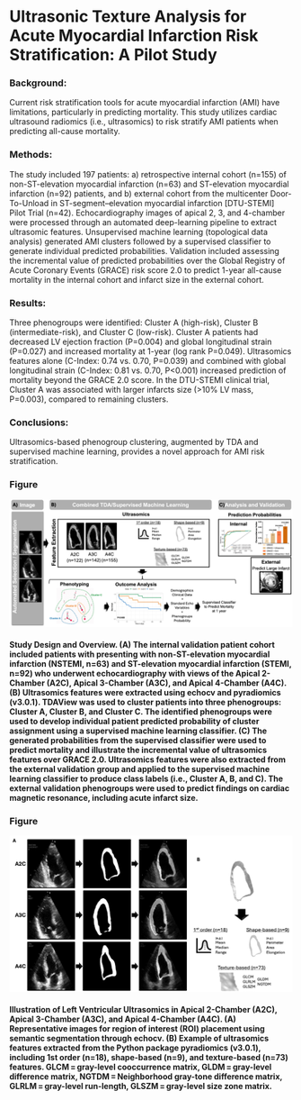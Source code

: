 # Ultrasonic Texture Analysis for Acute Myocardial Infarction Risk Stratification: A Pilot Study


### Background:
Current risk stratification tools for acute myocardial infarction (AMI) have limitations, particularly in predicting mortality. This study utilizes cardiac ultrasound radiomics (i.e., ultrasomics) to risk stratify AMI patients when predicting all-cause mortality.

### Methods:
The study included 197 patients: a) retrospective internal cohort (n=155) of non-ST-elevation myocardial infarction (n=63) and ST-elevation myocardial infarction (n=92) patients, and b) external cohort from the multicenter Door-To-Unload in ST-segment–elevation myocardial infarction [DTU-STEMI] Pilot Trial (n=42). Echocardiography images of apical 2, 3, and 4-chamber were processed through an automated deep-learning pipeline to extract ultrasomic features. Unsupervised machine learning (topological data analysis) generated AMI clusters followed by a supervised classifier to generate individual predicted probabilities. Validation included assessing the incremental value of predicted probabilities over the Global Registry of Acute Coronary Events (GRACE) risk score 2.0 to predict 1-year all-cause mortality in the internal cohort and infarct size in the external cohort.

### Results:
Three phenogroups were identified: Cluster A (high-risk), Cluster B (intermediate-risk), and Cluster C (low-risk). Cluster A patients had decreased LV ejection fraction (P=0.004) and global longitudinal strain (P=0.027) and increased mortality at 1-year (log rank P=0.049). Ultrasomics features alone (C-Index: 0.74 vs. 0.70, P=0.039) and combined with global longitudinal strain (C-Index: 0.81 vs. 0.70, P<0.001) increased prediction of mortality beyond the GRACE 2.0 score. In the DTU-STEMI clinical trial, Cluster A was associated with larger infarcts size (>10% LV mass, P=0.003), compared to remaining clusters.

### Conclusions:
Ultrasomics-based phenogroup clustering, augmented by TDA and supervised machine learning, provides a novel approach for AMI risk stratification.


### Figure
![alt text](https://github.com/qahathaway/AMI_Phenogroups/blob/main/Figure1.jpg)

#### Study Design and Overview. (A) The internal validation patient cohort included patients with presenting with non-ST-elevation myocardial infarction (NSTEMI, n=63) and ST-elevation myocardial infarction (STEMI, n=92) who underwent echocardiography with views of the Apical 2-Chamber (A2C), Apical 3-Chamber (A3C), and Apical 4-Chamber (A4C). (B) Ultrasomics features were extracted using echocv and pyradiomics (v3.0.1). TDAView was used to cluster patients into three phenogroups: Cluster A, Cluster B, and Cluster C. The identified phenogroups were used to develop individual patient predicted probability of cluster assignment using a supervised machine learning classifier. (C) The generated probabilities from the supervised classifier were used to predict mortality and illustrate the incremental value of ultrasomics features over GRACE 2.0. Ultrasomics features were also extracted from the external validation group and applied to the supervised machine learning classifier to produce class labels (i.e., Cluster A, B, and C). The external validation phenogroups were used to predict findings on cardiac magnetic resonance, including acute infarct size.

### Figure
![alt text](https://github.com/qahathaway/AMI_Phenogroups/blob/main/FigureS1.jpg)

#### Illustration of Left Ventricular Ultrasomics in Apical 2-Chamber (A2C), Apical 3-Chamber (A3C), and Apical 4-Chamber (A4C). (A) Representative images for region of interest (ROI) placement using semantic segmentation through echocv. (B) Example of ultrasomics features extracted from the Python package pyradiomics (v3.0.1), including 1st order (n=18), shape-based (n=9), and texture-based (n=73) features. GLCM = gray-level cooccurrence matrix, GLDM = gray-level difference matrix, NGTDM = Neighborhood gray-tone difference matrix, GLRLM = gray-level run-length, GLSZM = gray-level size zone matrix.
